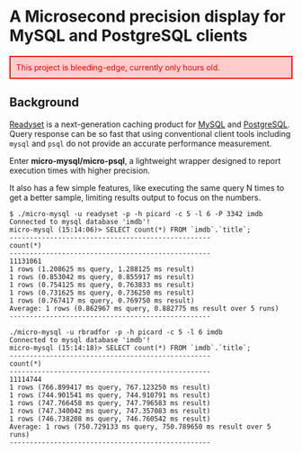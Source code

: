 # A Microsecond precision display for MySQL and PostgreSQL clients

<div style="border: 2px solid red; padding: 10px; background-color: #ffcccc; color: red;">
  This project is bleeding-edge, currently only hours old.
</div>

## Background

[Readyset](https://readyset.io) is a next-generation caching product for [MySQL](https://www.mysql.com) and [PostgreSQL](https://postgres.org).
Query response can be so fast that using conventional client tools including `mysql` and `psql` do not provide an accurate performance measurement.

Enter **micro-mysql/micro-psql**, a lightweight wrapper designed to report execution times with higher precision.

It also has a few simple features, like executing the same query N times to get a better sample, limiting results output to focus on the numbers.

```
$ ./micro-mysql -u readyset -p -h picard -c 5 -l 6 -P 3342 imdb
Connected to mysql database 'imdb'!
micro-mysql (15:14:06)> SELECT count(*) FROM `imdb`.`title`;
--------------------------------------------------
count(*)
--------------------------------------------------
11131061
1 rows (1.208625 ms query, 1.288125 ms result)
1 rows (0.853042 ms query, 0.855917 ms result)
1 rows (0.754125 ms query, 0.763833 ms result)
1 rows (0.731625 ms query, 0.736250 ms result)
1 rows (0.767417 ms query, 0.769750 ms result)
Average: 1 rows (0.862967 ms query, 0.882775 ms result over 5 runs)
--------------------------------------------------
```

```
./micro-mysql -u rbradfor -p -h picard -c 5 -l 6 imdb
Connected to mysql database 'imdb'!
micro-mysql (15:14:18)> SELECT count(*) FROM `imdb`.`title`;
--------------------------------------------------
count(*)
--------------------------------------------------
11114744
1 rows (766.899417 ms query, 767.123250 ms result)
1 rows (744.901541 ms query, 744.910791 ms result)
1 rows (747.766458 ms query, 747.796583 ms result)
1 rows (747.340042 ms query, 747.357083 ms result)
1 rows (746.738208 ms query, 746.760542 ms result)
Average: 1 rows (750.729133 ms query, 750.789650 ms result over 5 runs)
--------------------------------------------------
```
